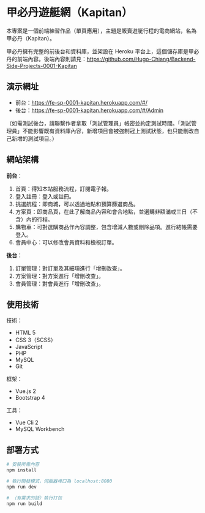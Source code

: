 # 甲必丹遊艇網（Kapitan）

本專案是一個前端練習作品（單頁應用），主題是販賣遊艇行程的電商網站，名為甲必丹（Kapitan）。

甲必丹擁有完整的前後台和資料庫，並架設在 Heroku 平台上，這個儲存庫是甲必丹的前端內容。後端內容則請見：https://github.com/Hugo-Chiang/Backend-Side-Projects-0001-Kapitan

## 演示網址

* 前台：https://fe-sp-0001-kapitan.herokuapp.com/#/
* 後台：https://fe-sp-0001-kapitan.herokuapp.com/#/Admin

（如需測試後台，請聯繫作者拿取「測試管理員」帳密並約定測試時間。「測試管理員」不能影響既有資料庫內容，新增項目會被強制冠上測試狀態，也只能刪改自己新增的測試項目。）

## 網站架構

__前台__：
1. 首頁：得知本站服務流程，訂閱電子報。
2. 登入註冊：登入或註冊。
3. 挑選航程：即商城，可以透過地點和預算篩選商品。
4. 方案頁：即商品頁，在此了解商品內容和會合地點，並選購非額滿或三日（不含）內的行程。
5. 購物車：可對選購商品作內容調整，包含增減人數或刪除品項。進行結帳需要登入。
6. 會員中心：可以修改會員資料和檢視訂單。

__後台__：
1. 訂單管理：對訂單及其細項進行「增刪改查」。
2. 方案管理：對方案進行「增刪改查」。
3. 會員管理：對會員進行「增刪改查」。

## 使用技術

技術：
* HTML 5
* CSS 3（SCSS）
* JavaScript
* PHP
* MySQL
* Git
 
框架：
* Vue.js 2
* Bootstrap 4

工具：
* Vue Cli 2
* MySQL Workbench

## 部署方式

``` bash
# 安裝所需內容
npm install

# 執行開發模式，伺服器埠口為 localhost:8080
npm run dev

# （有需求的話）執行打包
npm run build

```
